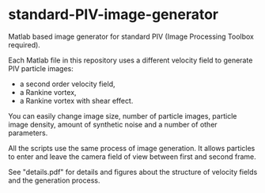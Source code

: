 # standard-PIV-image-generator
Matlab based image generator for standard PIV (Image Processing Toolbox required).

Each Matlab file in this repository uses a different velocity field to generate PIV particle images:
- a second order velocity field,
- a Rankine vortex,
- a Rankine vortex with shear effect.

You can easily change image size, number of particle images, particle image density, amount of synthetic noise and a number of other parameters. 

All the scripts use the same process of image generation. It allows particles to enter and leave the camera field of view between first and second frame.

See "details.pdf" for details and figures about the structure of velocity fields and the generation process.


